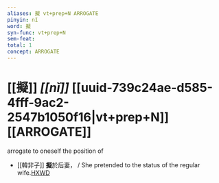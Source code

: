 ```yaml
---
aliases: 擬 vt+prep+N ARROGATE
pinyin: nǐ
word: 擬
syn-func: vt+prep+N
sem-feat: 
total: 1
concept: ARROGATE 
---
```

# [[擬]] *[[nǐ]]*  [[uuid-739c24ae-d585-4fff-9ac2-2547b1050f16|vt+prep+N]] [[ARROGATE]]
arrogate to oneself the position of
 - [[韓非子]] **擬**於后妻， / She pretended to the status of the regular wife.[HXWD](https://hxwd.org/textview.html?location=KR3c0005_tls_031-76a.5)